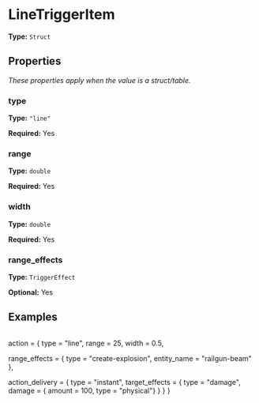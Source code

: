 # LineTriggerItem

**Type:** `Struct`

## Properties

*These properties apply when the value is a struct/table.*

### type

**Type:** `"line"`

**Required:** Yes

### range

**Type:** `double`

**Required:** Yes

### width

**Type:** `double`

**Required:** Yes

### range_effects

**Type:** `TriggerEffect`

**Optional:** Yes

## Examples

```
```
action =
{
  type = "line",
  range = 25,
  width = 0.5,

  range_effects =
  {
    type = "create-explosion",
    entity_name = "railgun-beam"
  },

  action_delivery =
  {
    type = "instant",
    target_effects =
    {
      type = "damage",
      damage = { amount = 100, type = "physical"}
    }
  }
}
```
```

